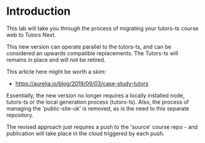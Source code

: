 # Introduction

This lab will take you through the process of migrating your tutors-ts course web to Tutors Next.

This new version can operate parallel to the tutors-ts, and can be considered an upwards compatible replacements. The Tutors-ts will remains in place and will not be retired.

This article here might be worth a skim:

- <https://aurelia.io/blog/2019/09/03/case-study-tutors>

Essentially, the new version no longer requires a locally installed node, tutors-ts or the local generation process (tutors-ts). Also, the process of managing the 'public-site-uk' is removed, as is the need to this separate repository.

The revised approach just requires a push to the 'source' course repo - and publication will take place in the cloud triggered by each push.

